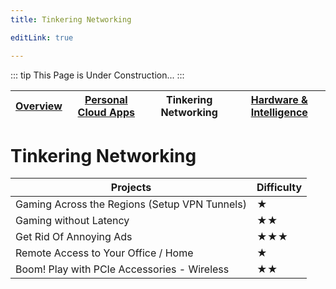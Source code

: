 ```yaml
---
title: Tinkering Networking

editLink: true

---
```


::: tip
This Page is Under Construction...
:::

| [Overview](..) | [Personal Cloud Apps](../PersonalCloudApps/) | Tinkering Networking | [Hardware & Intelligence](../Hardware&Intelligence/) |
| --- | --- | --- | --- |

# Tinkering Networking

| Projects                                                     | Difficulty |
| ------------------------------------------------------------ | ---------- |
| Gaming Across the Regions (Setup VPN Tunnels)                | ★          |
| Gaming without Latency                                       | ★★         |
| Get Rid Of Annoying Ads                                      | ★★★        |
| Remote Access to Your Office / Home                          | ★          |
| Boom! Play with PCIe Accessories - Wireless                  | ★★         |